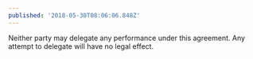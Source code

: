 ```yaml
---
published: '2018-05-30T08:06:06.848Z'
---
```


Neither party may delegate any performance under this agreement. Any attempt to delegate will have no legal effect.
